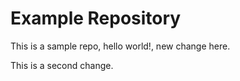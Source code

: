 # Example Repository
This is a sample repo, hello world!, new change here.

This is a second change.